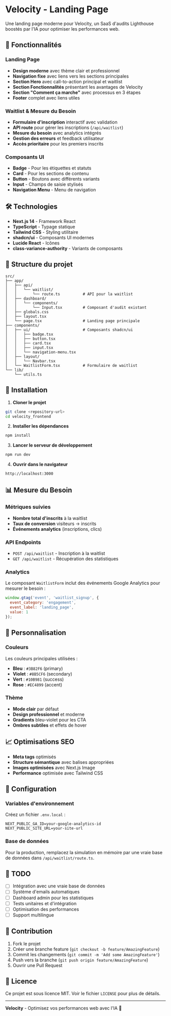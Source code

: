 # Velocity - Landing Page

Une landing page moderne pour Velocity, un SaaS d'audits Lighthouse boostés par l'IA pour optimiser les performances web.

## 🚀 Fonctionnalités

### Landing Page
- **Design moderne** avec thème clair et professionnel
- **Navigation fixe** avec liens vers les sections principales
- **Section Hero** avec call-to-action principal et waitlist
- **Section Fonctionnalités** présentant les avantages de Velocity
- **Section "Comment ça marche"** avec processus en 3 étapes
- **Footer** complet avec liens utiles

### Waitlist & Mesure du Besoin
- **Formulaire d'inscription** interactif avec validation
- **API route** pour gérer les inscriptions (`/api/waitlist`)
- **Mesure du besoin** avec analytics intégrés
- **Gestion des erreurs** et feedback utilisateur
- **Accès prioritaire** pour les premiers inscrits

### Composants UI
- **Badge** - Pour les étiquettes et statuts
- **Card** - Pour les sections de contenu
- **Button** - Boutons avec différents variants
- **Input** - Champs de saisie stylisés
- **Navigation Menu** - Menu de navigation

## 🛠️ Technologies

- **Next.js 14** - Framework React
- **TypeScript** - Typage statique
- **Tailwind CSS** - Styling utilitaire
- **shadcn/ui** - Composants UI modernes
- **Lucide React** - Icônes
- **class-variance-authority** - Variants de composants

## 📁 Structure du projet

```
src/
├── app/
│   ├── api/
│   │   └── waitlist/
│   │       └── route.ts          # API pour la waitlist
│   ├── dashboard/
│   │   └── components/
│   │       └── Input.tsx         # Composant d'audit existant
│   ├── globals.css
│   ├── layout.tsx
│   └── page.tsx                  # Landing page principale
├── components/
│   ├── ui/                       # Composants shadcn/ui
│   │   ├── badge.tsx
│   │   ├── button.tsx
│   │   ├── card.tsx
│   │   ├── input.tsx
│   │   └── navigation-menu.tsx
│   ├── layout/
│   │   └── Navbar.tsx
│   └── WaitlistForm.tsx          # Formulaire de waitlist
└── lib/
    └── utils.ts
```

## 🚀 Installation

1. **Cloner le projet**
```bash
git clone <repository-url>
cd velocity_frontend
```

2. **Installer les dépendances**
```bash
npm install
```

3. **Lancer le serveur de développement**
```bash
npm run dev
```

4. **Ouvrir dans le navigateur**
```
http://localhost:3000
```

## 📊 Mesure du Besoin

### Métriques suivies
- **Nombre total d'inscrits** à la waitlist
- **Taux de conversion** visiteurs → inscrits
- **Événements analytics** (inscriptions, clics)

### API Endpoints
- `POST /api/waitlist` - Inscription à la waitlist
- `GET /api/waitlist` - Récupération des statistiques

### Analytics
Le composant `WaitlistForm` inclut des événements Google Analytics pour mesurer le besoin :
```javascript
window.gtag('event', 'waitlist_signup', {
  event_category: 'engagement',
  event_label: 'landing_page',
  value: 1
});
```

## 🎨 Personnalisation

### Couleurs
Les couleurs principales utilisées :
- **Bleu** : `#3B82F6` (primary)
- **Violet** : `#8B5CF6` (secondary)
- **Vert** : `#10B981` (success)
- **Rose** : `#EC4899` (accent)

### Thème
- **Mode clair** par défaut
- **Design professionnel** et moderne
- **Gradients** bleu-violet pour les CTA
- **Ombres subtiles** et effets de hover

## 📈 Optimisations SEO

- **Meta tags** optimisés
- **Structure sémantique** avec balises appropriées
- **Images optimisées** avec Next.js Image
- **Performance** optimisée avec Tailwind CSS

## 🔧 Configuration

### Variables d'environnement
Créez un fichier `.env.local` :
```env
NEXT_PUBLIC_GA_ID=your-google-analytics-id
NEXT_PUBLIC_SITE_URL=your-site-url
```

### Base de données
Pour la production, remplacez la simulation en mémoire par une vraie base de données dans `/api/waitlist/route.ts`.

## 📝 TODO

- [ ] Intégration avec une vraie base de données
- [ ] Système d'emails automatiques
- [ ] Dashboard admin pour les statistiques
- [ ] Tests unitaires et d'intégration
- [ ] Optimisation des performances
- [ ] Support multilingue

## 🤝 Contribution

1. Fork le projet
2. Créer une branche feature (`git checkout -b feature/AmazingFeature`)
3. Commit les changements (`git commit -m 'Add some AmazingFeature'`)
4. Push vers la branche (`git push origin feature/AmazingFeature`)
5. Ouvrir une Pull Request

## 📄 Licence

Ce projet est sous licence MIT. Voir le fichier `LICENSE` pour plus de détails.

---

**Velocity** - Optimisez vos performances web avec l'IA 🚀

